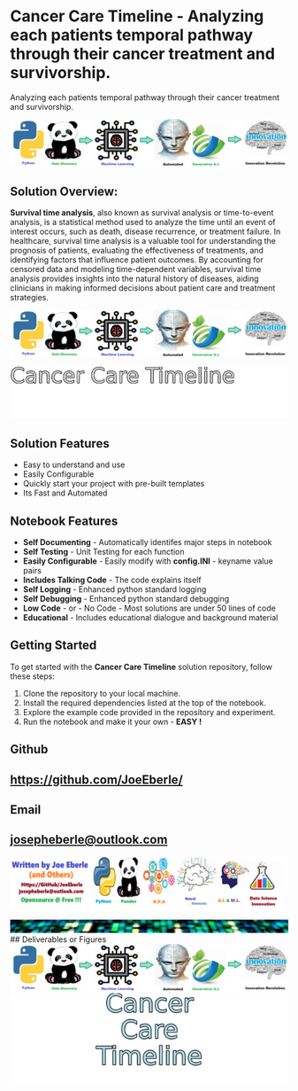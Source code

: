 
# Cancer Care Timeline - Analyzing each patients temporal pathway through their cancer treatment and survivorship.
Analyzing each patients temporal pathway through their cancer treatment and survivorship.

![Image image_filename](code.png)

## Solution Overview: 

**Survival time analysis**, also known as survival analysis or time-to-event analysis, is a statistical method used to analyze the time until an event of interest occurs, such as death, disease recurrence, or treatment failure. In healthcare, survival time analysis is a valuable tool for understanding the prognosis of patients, evaluating the effectiveness of treatments, and identifying factors that influence patient outcomes. By accounting for censored data and modeling time-dependent variables, survival time analysis provides insights into the natural history of diseases, aiding clinicians in making informed decisions about patient care and treatment strategies.

![Image image_filename](sample.png)

![Image image_filename](solution_sign.png)

## Solution Features
- Easy to understand and use  
- Easily Configurable 
- Quickly start your project with pre-built templates
- Its Fast and Automated

## Notebook Features
- **Self Documenting** - Automatically identifes major steps in notebook 
- **Self Testing** - Unit Testing for each function
- **Easily Configurable** - Easily modify with **config.INI** - keyname value pairs
- **Includes Talking Code** - The code explains itself 
- **Self Logging** - Enhanced python standard logging   
- **Self Debugging** - Enhanced python standard debugging
- **Low Code** - or - No Code  - Most solutions are under 50 lines of code
- **Educational** - Includes educational dialogue and background material
    
## Getting Started
To get started with the **Cancer Care Timeline** solution repository, follow these steps:
1. Clone the repository to your local machine.
2. Install the required dependencies listed at the top of the notebook.
3. Explore the example code provided in the repository and experiment.
4. Run the notebook and make it your own - **EASY !**
    

## Github    
## https://github.com/JoeEberle/ 

## Email 
## josepheberle@outlook.com 

    
![Developer](developer.png)

![Brand](brand.png)
    ## Deliverables or Figures![additional_image](cancer_care_timeline.png)  <br>![additional_image](solution_stacked_sign.png)  <br>